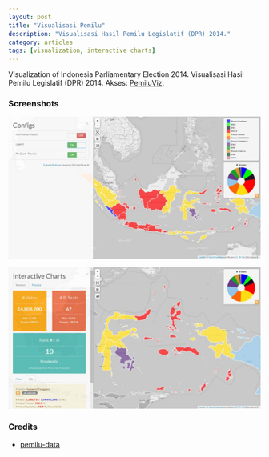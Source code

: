 ```yaml
---
layout: post
title: "Visualisasi Pemilu"
description: "Visualisasi Hasil Pemilu Legislatif (DPR) 2014."
category: articles
tags: [visualization, interactive charts]
---
```


Visualization of Indonesia Parliamentary Election 2014. Visualisasi Hasil Pemilu Legislatif (DPR) 2014. Akses: [PemiluViz](http://eueung.github.io/PemiluViz).

### Screenshots

![Screenshot-1](/images/vizpemilu-1.jpg "Indonesia Parliamentary Election Analysis")

![Screenshot-2](/images/vizpemilu-2.jpg "Indonesia Parliamentary Election Analysis")

### Credits

- [pemilu-data](https://github.com/pemiluAPI/pemilu-data)

